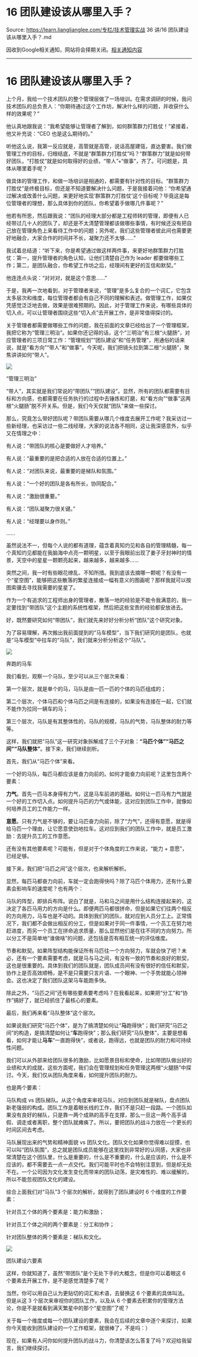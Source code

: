 # 16  团队建设该从哪里入手？ 

Source: https://learn.lianglianglee.com/专栏/技术管理实战 36 讲/16  团队建设该从哪里入手？.md

因收到Google相关通知，网站将会择期关闭。[相关通知内容](https://lumendatabase.org/notices/44265620)

---

# 16 团队建设该从哪里入手？

上个月，我给一个技术团队的整个管理层做了一场培训。在需求调研的时候，我问技术团队的总负责人：“你期待通过这个工作坊，解决什么样的问题，并收获什么样的效果呢？”

他认真地跟我说：“我希望能够让管理者了解到，如何群策群力打胜仗！”紧接着，他又补充说：“CEO 也是这么期待的。”

听他这么说，我第一反应就是，高管就是高管，说话高屋建瓴，直达要害。我们做管理工作的目标，归根结底，不就是“群策群力打胜仗”吗？“群策群力”就是如何带好团队，“打胜仗”就是如何取得好的业绩，“带人”+“做事”，齐了。可问题是，具体从哪里着手呢？

做具体的管理工作，和做一场培训是相通的，都需要有针对性的目标。“群策群力打胜仗”是终极目标，但还是不知道要解决什么问题，于是我接着问他：“你希望通过解决或改善什么问题，来更好地实现‘群策群力打胜仗’这个目标呢？毕竟这是每位管理者的理想，那么具体到你的团队，你希望着手做哪几件事呢？”

他若有所思，然后跟我说：“团队的经理大部分都是工程师转的管理，即便有人已经带过几十人的团队了，却还是不太清楚管理都该做哪些事情，有时候还没有把自己放在管理角色上来看待工作中的问题；另外呢，我们这些管理者彼此间也需要更好地融合，大家合作的时间并不长，凝聚力还不太够……”

我试着总结道：“听下来，你是希望通过做这样两件事，来更好地群策群力打胜仗：第一，提升管理者的角色认知，让他们清楚自己作为 leader 都要做哪些工作；第二，是团队融合，你希望工作坊之后，经理间有更好的互信和默契。”

他连连点头说：“对对对，就是这个意思……”

于是，我再一次地看到，对于管理者来说，“管理”是多么复合的一个词汇，它包含太多层次和维度，每位管理者都会有自己不同的理解和表述。做管理工作，如果仅凭感觉泛泛地去做，效果是很难预期的。因此，对于管理工作来说，有哪些具体的切入点，可以让管理者围绕这些“切入点”去开展工作，是非常值得探讨的。

关于管理者都需要做哪些工作的问题，我在前面的文章已经给出了一个管理框架，我把它称为“管理三明治”。如果你还记得的话，这个“三明治”有三根“火腿肠”，对应管理者的三项日常工作：“管理规划”“团队建设”和“任务管理”，用通俗的话来说，就是“看方向”“带人”和“做事”。今天呢，我们把镜头拉到第二根“火腿肠”，聚焦讲讲如何“带人”。

![](assets/8188de1d2ba4c7b49e39259258895587-20221009224548-56hiypx.png)

“管理三明治”

“带人”，其实就是我们常说的“带团队”“团队建设”。显然，所有的团队都需要有目标和方向感，也都需要在任务执行的过程中去锤炼和打磨，和“看方向”“做事”这两根“火腿肠”脱不开关系。但是，我们今天仅就“团队”来做一些探讨。

那么，究竟怎么带好团队呢？带团队需要从哪几个维度去展开工作呢？我采访过一些新经理，也采访过一些二线经理，大家的说法各不相同，这让我深感意外，似乎又在情理之中：

有人说：“带团队的核心是要做好人才培养。”

有人说：“最重要的是把合适的人放在合适的位置上。”

有人说：“对团队来说，最重要的是梯队和氛围。”

有人说：“一个好的团队是各有所长，协同配合。”

有人说：“激励很重要。”

有人说：“团队凝聚力很关键。”

有人说：“经理要以身作则。”

……

虽然说法不一，但每个人说的都有道理，蕴含着真知灼见和各自的管理精髓，每一个真知灼见都能在我脑海中点亮一颗明星，以至于我眼前出现了姜子牙封神时的情景，天空中的星星一颗颗亮起来，越来越多，越来越多……

突然之间，我一时有些眼花缭乱、不知所措。我到底该去摘哪一颗呢？有没有一个“星空图”，能够把这些散落的繁星连接成一幅有意义的图画呢？那样我就可以按图索骥去寻找我需要的星星了。

作为一个有追求的工程师出身的管理者，散落一地的经验是不能令我满意的，我一定要找到“带团队”这个主题的系统性框架，然后把这些宝贵的经验都安放进去。

好，既然要研究如何“带团队”，我们就先来好好分析分析“团队”这个研究对象。

为了容易理解，再次搬出我前面提到的“马车模型”，当下我们研究的是团队，也就是“马车模型”中拉车的“马队”，我们就来分析分析这个“马队”。

![](assets/3563148ae3403f55977174043c8a43ae-20221009224548-gm8qfid.png)

奔跑的马车

我们看到，观察一个马队，至少可以从三个层次来看：

第一个层次，就是单个的马，马队是由一匹一匹的个体的马匹组成的；

第二个层次，个体马匹和个体马匹之间是有连接的，如果没有连接在一起，它们就不能作为拉同一辆车的马；

第三个层次，马队是有其整体性的，马队的规模，马队的气势，马队整体的耐力等等。

这样，我们就把“马队”这一研究对象拆解成了三个子对象：**“马匹个体”“马匹之间”“马队整体”**。接下来，我们继续剖析。

首先，我们从“马匹个体”来看。

一个好的马队，每匹马都应该是奋力向前的。如何才能奋力向前呢？这里包含两个要素：

**力气**。首先一匹马本身得有力气，这是马车前进的基础。如何让一匹马有力气就是一个好的工作切入点。如何提升马匹的力气或体能，这对应到团队工作中，就像如何培养员工的工作能力一样。

**意愿**。只有力气是不够的，要让马匹奋力向前，除了“力气”，还得有意愿，就是得给马匹一个理由，让它愿意使劲地拉车。这对应到我们的团队工作中，就是员工激励：去提升员工的工作意愿。

还有没有其他要素呢？可能有，但是对于个体角度的工作来说，“能力 + 意愿”，已经足够。

接下来，我们把“马匹之间”这个层次，也来解析解析。

显然，每匹马都奋力向前，车就一定会跑得快吗？除了马匹个体用力，还有什么要素会影响车的速度呢？也有两个：

马队的阵型，即排兵布阵。说白了就是，马和马之间是用什么结构连接起来的，这决定了各匹马用力的方向是什么。即便两匹马都很拼命，但是如果它们往两个相反的方向用力，马车也是不动的。具体到我们的团队，就对应到人员分工上。正常情况下，我们都不会做出相反的分工，但是如果对于同一件事情，一个员工在努力地赶进度，而另一个员工在拼命追求质量，那么显然他们是在往不同的方向努力。所以分工不是简单地“谁做啥”的问题，还包括是否有相互统一的评估维度。

节奏和默契。如果阵型结构能保证所有马匹往一个方向努力，车就会快了吧？未必，还有一个要素需要考虑，就是马与马之间，有没有一致的节奏和良好的默契，这也是很重要的。具体到我们的团队就是，团队成员间有没有很好的信任和默契，协作上是否高效顺畅，是不是只需要只言片语、一个眼神、一个手势就能心领神会。这也决定了我们团队这架马车能跑多快。

除此之外，“马匹之间”还有哪些要素要考虑吗？在我看起来，如果把“分工”和“协作”搞好了，就已经抓住了最核心的要素。

最后，我们再来看“马队整体”这个层次。

如果说我们研究“马匹个体”，是为了搞清楚如何让“**马**跑得快”；我们研究“马匹之间”的构造，是搞清楚如何让“**车**跑得快”；那么我们研究“马队整体”，主要是想看看，如何才能让**马车**“一直跑得快”，或者说，跑得远，也就是团队的耐力和可持续性问题。

我们可以从外部来给团队很多的激励，比如愿景目标和使命，比如带团队做出好的业绩和大的成就，这些方面呢，我们会在管理规划和任务管理这两根“火腿肠”中探讨。今天，我们仅从团队角度来看，如何提升团队的耐力。

也是两个要素：

马队构成 vs 团队梯队。从这个角度来审视马队，对应到团队就是梯队，盘点团队新老强弱的构成。团队工作是着眼长线的工作，我们不是只赶一段路。一个团队如果没有良好的梯队，只是靠一两个成熟的高手在支撑，那么一旦这一两个高手请假、调走或者离职，整个团队就瘫痪了。所以，要把团队的战斗力放在一个更长的时间区间去考虑。

马队展现出来的气势和精神面貌 vs 团队文化。团队文化如果你觉得难以捉摸，也可以叫“团队氛围”，总之就是团队成员能够在这里找到非常好的认同感，大家也非常清楚在这个团队里，什么是重要的，什么是不重要的，什么是应该的，什么是不应该的，都不需要去一点一点交代。我们可能平时也不会特别注意到，但是却无处不在。一个公司因为文化发生变化而带来的团队动荡，是灾难性的、难以缓解的，所以不能忽视团队文化的建设。

综合上面我们对“马队”3 个层次的解析，就得到了团队建设时 6 个维度的工作要素：

针对员工个体的两个要素是：能力和激励；

针对员工个体之间的两个要素是：分工和协作；

针对团队整体的两个要素是：梯队和文化。

![](assets/fd237c45c16f33be24cf7c7f7e2a9fae-20221009224548-xkzpi1l.png)

团队建设六要素

这样，你就知道了，虽然“带团队”是个无处下手的大概念，但是你可以着眼这 6 个要素去开展工作，是不是感觉清楚多了呢？

当然，你可以用自己认为更贴切的词汇和术语，去替换这 6 个要素的具体叫法。但是从这 3 个层次来审视你的团队工作，以及从 6 个要素去积累你的管理方法论，你是不是就看到满天繁星中的那个“星空图”了呢？

关于每一个维度或每一个团队建设的要素，我会在后续的文章中逐个来探讨，如果你今天能收到团队建设的一个工作框架，就很棒了，不是吗：）

现在，如果有人问你如何提升团队的战斗力，你清楚该怎么答复了吗？欢迎给我留言，我们继续探讨。